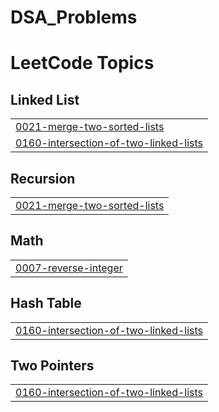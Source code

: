 # DSA_Problems
<!---LeetCode Topics Start-->
# LeetCode Topics
## Linked List
|  |
| ------- |
| [0021-merge-two-sorted-lists](https://github.com/Vikash-Maddheshiya-961/DSA_Problems/tree/master/0021-merge-two-sorted-lists) |
| [0160-intersection-of-two-linked-lists](https://github.com/Vikash-Maddheshiya-961/DSA_Problems/tree/master/0160-intersection-of-two-linked-lists) |
## Recursion
|  |
| ------- |
| [0021-merge-two-sorted-lists](https://github.com/Vikash-Maddheshiya-961/DSA_Problems/tree/master/0021-merge-two-sorted-lists) |
## Math
|  |
| ------- |
| [0007-reverse-integer](https://github.com/Vikash-Maddheshiya-961/DSA_Problems/tree/master/0007-reverse-integer) |
## Hash Table
|  |
| ------- |
| [0160-intersection-of-two-linked-lists](https://github.com/Vikash-Maddheshiya-961/DSA_Problems/tree/master/0160-intersection-of-two-linked-lists) |
## Two Pointers
|  |
| ------- |
| [0160-intersection-of-two-linked-lists](https://github.com/Vikash-Maddheshiya-961/DSA_Problems/tree/master/0160-intersection-of-two-linked-lists) |
<!---LeetCode Topics End-->